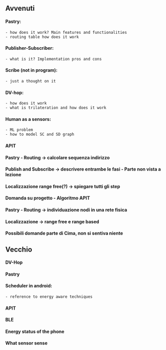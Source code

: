## Avvenuti
#### Pastry:
    - how does it work? Main features and functionalities
    - routing table how does it work
#### Publisher-Subscriber:
    - what is it? Implementation pros and cons
#### Scribe (not in program): 
    - just a thought on it
#### DV-hop:
    - how does it work
    - what is trilateration and how does it work
#### Human as a sensors:
    - ML problem
    - how to model SC and SD graph
#### APIT
#### Pastry - Routing -> calcolare sequenza indirizzo
#### Publish and Subscribe -> descrivere entrambe le fasi - Parte non vista a lezione
#### Localizzazione range free(?) -> spiegare tutti gli step
#### Domanda su progetto - Algoritmo APIT
#### Pastry - Routing -> individuazione nodi in una rete fisica
#### Localizzazione -> range free e range based
#### Possibili domande parte di Cima, non si sentiva niente
## Vecchio
#### DV-Hop
#### Pastry
#### Scheduler in android:
    - reference to energy aware techniques
#### APIT
#### BLE
#### Energy status of the phone
#### What sensor sense
